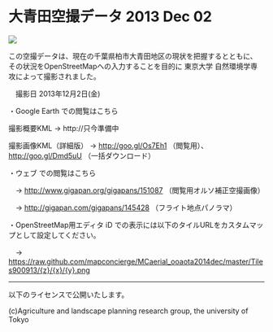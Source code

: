 大青田空撮データ 2013 Dec 02
=======================

<img src="assets/img/KashiwaOoaota_image_w700.png" >

この空撮データは、現在の千葉県柏市大青田地区の現状を把握するとともに、
その状況をOpenStreetMapへの入力することを目的に
東京大学 自然環境学専攻によって撮影されました。

　撮影日 2013年12月2日(金)



・Google Earth での閲覧はこちら

撮影概要KML -> http://只今準備中

撮影画像KML（詳細版） -> http://goo.gl/Os7Eh1 （閲覧用）、 http://goo.gl/Dmd5uU （一括ダウンロード）


・ウェブ での閲覧はこちら

　-> http://www.gigapan.org/gigapans/151087 （閲覧用オルソ補正空撮画像）

　-> http://gigapan.com/gigapans/145428 （フライト地点パノラマ）

・OpenStreetMap用エディタ iD での表示には以下のタイルURLをカスタムマップとして設定してください。

　-> https://raw.github.com/mapconcierge/MCaerial_ooaota2014dec/master/Tiles900913/{z}/{x}/{y}.png


---


以下のライセンスで公開いたします。

(c)Agriculture and landscape planning research group, the university of Tokyo

